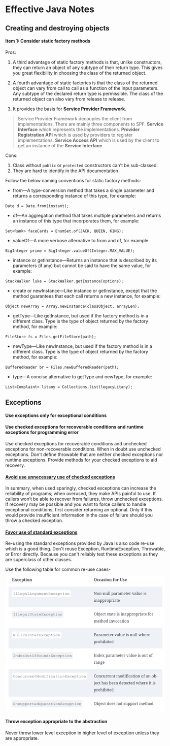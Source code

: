 # Effective Java Notes

## Creating and destroying objects

#### Item 1: Consider static factory methods

Pros:

1.  A third advantage of static factory methods is that, unlike constructors,
    they can return an object of any subtype of their return type. This gives
    you great flexibility in choosing the class of the returned object.

2.  A fourth advantage of static factories is that the class of the returned
    object can vary from call to call as a function of the input parameters. Any
    subtype of the declared return type is permissible. The class of the
    returned object can also vary from release to release.

3. It provides the basis for **Service Provider Framework**.

> Service Provider Framework decouples the client from implementations. There
> are mainly three components to SPF. **Service Interface** which represents the
> implementations. **Provider Registration API** which is used by providers to
> register implementations. **Service Access API** which is used by the client
> to get an instance of the **Service Interface**.

Cons:

1. Class without `public` or `protected` constructors can't be sub-classed.
2. They are hard to identify in the API documentation

Follow the below naming conventions for static factory methods-

- from—A type-conversion method that takes a single parameter and returns a
corresponding instance of this type, for example:

`Date d = Date.from(instant);`

- of—An aggregation method that takes multiple parameters and returns an
instance of this type that incorporates them, for example:

`Set<Rank> faceCards = EnumSet.of(JACK, QUEEN, KING);`

- valueOf—A more verbose alternative to from and of, for example:

`BigInteger prime = BigInteger.valueOf(Integer.MAX_VALUE);`

- instance or getInstance—Returns an instance that is described by its
parameters (if any) but cannot be said to have the same value, for example:

`StackWalker luke = StackWalker.getInstance(options);`

- create or newInstance—Like instance or getInstance, except that the method
guarantees that each call returns a new instance, for example:

`Object newArray = Array.newInstance(classObject, arrayLen);`

- getType—Like getInstance, but used if the factory method is in a different
class. Type is the type of object returned by the factory method, for example:

`FileStore fs = Files.getFileStore(path);`

- newType—Like newInstance, but used if the factory method is in a different
class. Type is the type of object returned by the factory method, for example:

`BufferedReader br = Files.newBufferedReader(path);`

- type—A concise alternative to getType and newType, for example:

`List<Complaint> litany = Collections.list(legacyLitany);`


## Exceptions

#### Use exceptions only for exceptional conditions

#### Use checked exceptions for recoverable conditions and runtime exceptions for programming error

Use checked exceptions for recoverable conditions and unchecked exceptions for
non-recoverable conditions. When in doubt use unchecked exceptions. Don't define
throwable that are neither checked exceptions nor runtime exceptions.  Provide
methods for your checked exceptions to aid recovery.

#### [Avoid use unnecessary use of checked exceptions](https://learning.oreilly.com/library/view/effective-java/9780134686097/ch10.xhtml#lev71)

In summary, when used sparingly, checked exceptions can increase the reliability
of programs; when overused, they make APIs painful to use. If callers won’t be
able to recover from failures, throw unchecked exceptions. If recovery may be
possible and you want to force callers to handle exceptional conditions, first
consider returning an optional. Only if this would provide insufficient
information in the case of failure should you throw a checked exception.

#### [Favor use of standard exceptions](https://learning.oreilly.com/library/view/effective-java/9780134686097/ch10.xhtml#lev72)

Re-using the standard exceptions provided by Java is also code re-use which is a
good thing. Don't reuse Exception, RuntimeException, Throwable, or Error
directly. Because you can't reliably test these exceptions as they are
superclass of other classes.

Use the following table for common re-use cases-

![Reuse exceptions (Source: Effective Java)](./images/exception-reuse.png "Reuse exception (Source: Effective Java)")

#### Throw exception appropriate to the abstraction

Never throw lower level exception in higher level of exception unless they are
appropriate.








